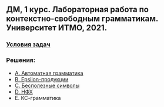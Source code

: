 ## ДМ, 1 курс. Лабораторная работа по контекстно-свободным грамматикам.<br>Университет ИТМО, 2021.

### [Условия задач](s2-02-lab-cf-grammar.pdf)

### Решения:

- [A. Автоматная грамматика](src/A.cpp)
- [B. Epsilon-продукции](src/B.cpp)
- [C. Бесполезные символы](src/C.cpp)
- [D. НФХ](src/D.cpp)
- E. КС-грамматика
